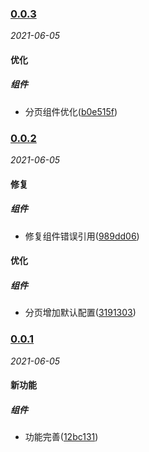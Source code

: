### [0.0.3](https://github.com/WenHaoHuang/h-table/compare/v0.0.2...v0.0.3)

_2021-06-05_

#### 优化

##### 组件
- 分页组件优化([b0e515f](https://github.com/WenHaoHuang/h-table/commit/b0e515f))



### [0.0.2](https://github.com/WenHaoHuang/h-table/compare/v0.0.1...v0.0.2)

_2021-06-05_

#### 修复

##### 组件
- 修复组件错误引用([989dd06](https://github.com/WenHaoHuang/h-table/commit/989dd06))



#### 优化

##### 组件
- 分页增加默认配置([3191303](https://github.com/WenHaoHuang/h-table/commit/3191303))



### [0.0.1](https://github.com/WenHaoHuang/h-table/compare/12bc131...v0.0.1)

_2021-06-05_

#### 新功能

##### 组件
- 功能完善([12bc131](https://github.com/WenHaoHuang/h-table/commit/12bc131))



